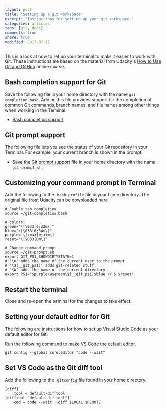 ```yaml
---
layout: post
title: "Setting up a git workspace"
excerpt: "Instructions for setting up your git workspace."
categories: articles
tags: [git, docs]
comments: true
share: true
modified: 2017-07-17
---
```


This is a look at how to set up your terminal to make it easier to work with Git. These instructions are based on the material from Udacity's [How to Use Git and GitHub](https://classroom.udacity.com/courses/ud775) online course.

## Bash completion support for Git

Save the following file in your home directory with the name `git-completion.bash`. Adding this file provides support for the completion of common Git commands, branch names, and file names among other things when working in the Terminal.

- [Bash completion support](https://raw.githubusercontent.com/git/git/master/contrib/completion/git-completion.bash)

## Git prompt support

The following file lets you see the status of your Git repository in your Terminal. For example, your current branch is shown in the prompt.

- Save the [Git prompt support](https://raw.githubusercontent.com/git/git/master/contrib/completion/git-prompt.sh) file in your home directory with the name `git-prompt.sh`.

## Customizing your command prompt in Terminal

Add the following to the `.bash_profile` file in your home directory. The original file from Udacity can be downloaded [here](https://www.udacity.com/api/nodes/3341718587/supplemental_media/bash-profile-course/download?_ga=1.37232743.672083044.1467344711)

```shell
# Enable tab completion
source ~/git-completion.bash

# colors!
green="\[\033[0;32m\]"
blue="\[\033[0;34m\]"
purple="\[\033[0;35m\]"
reset="\[\033[0m\]"

# Change command prompt
source ~/git-prompt.sh
export GIT_PS1_SHOWDIRTYSTATE=1
# '\u' adds the name of the current user to the prompt
# '\$(__git_ps1)' adds git-related stuff
# '\W' adds the name of the current directory
export PS1="$purple\u$green\$(__git_ps1)$blue \W $ $reset"
```

## Restart the terminal

Close and re-open the terminal for the changes to take effect.

## Setting your default editor for Git

The following are instructions for how to set up Visual Studio Code as your default editor for Git.

Run the following command to make VS Code the default editor.

```
git config --global core.editor "code --wait"
```

## Set VS Code as the Git diff tool

Add the following to the `.gitconfig` file found in your home directory.  

```
[diff]
    tool = default-difftool
[difftool "default-difftool"]
    cmd = code --wait --diff $LOCAL $REMOTE
```